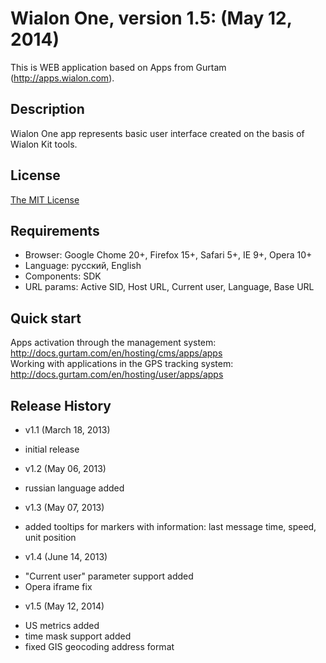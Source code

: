 # Wialon One, version 1.5: (May 12, 2014) 
This is WEB application based on Apps from Gurtam (http://apps.wialon.com).

## Description
Wialon One app represents basic user interface created on the basis of Wialon Kit tools.

## License
[The MIT License](../master/LICENSE-MIT)

## Requirements
 * Browser: Google Chome 20+, Firefox 15+, Safari 5+, IE 9+, Opera 10+
 * Language: русский, English
 * Components: SDK
 * URL params: Active SID, Host URL, Current user, Language, Base URL

## Quick start
Apps activation through the management system: http://docs.gurtam.com/en/hosting/cms/apps/apps  
Working with applications in the GPS tracking system: http://docs.gurtam.com/en/hosting/user/apps/apps

## Release History
 * v1.1 (March 18, 2013)  
- initial release

 * v1.2 (May 06, 2013)  
- russian language added

 * v1.3 (May 07, 2013)  
- added tooltips for markers with information: last message time, speed, unit position

 * v1.4 (June 14, 2013)  
- "Current user" parameter support added
- Opera iframe fix

 * v1.5 (May 12, 2014)  
- US metrics added
- time mask support added
- fixed GIS geocoding address format
